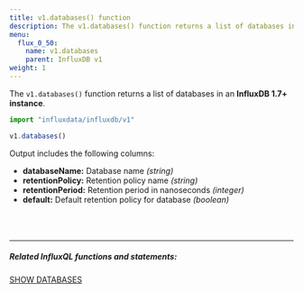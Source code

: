 ```yaml
---
title: v1.databases() function
description: The v1.databases() function returns a list of databases in an InfluxDB 1.7+ instance.
menu:
  flux_0_50:
    name: v1.databases
    parent: InfluxDB v1
weight: 1
---
```


The `v1.databases()` function returns a list of databases in an **InfluxDB 1.7+ instance**.

```js
import "influxdata/influxdb/v1"

v1.databases()
```

Output includes the following columns:

- **databaseName:** Database name _(string)_
- **retentionPolicy:** Retention policy name _(string)_
- **retentionPeriod:** Retention period in nanoseconds _(integer)_
- **default:** Default retention policy for database _(boolean)_

<hr style="margin-top:4rem"/>

##### Related InfluxQL functions and statements:
[SHOW DATABASES](/influxdb/latest/query_language/schema_exploration#show-databases)
